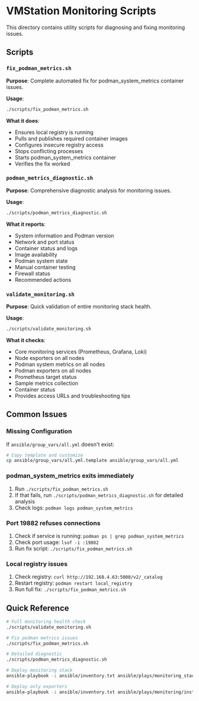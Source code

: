# VMStation Monitoring Scripts

This directory contains utility scripts for diagnosing and fixing monitoring issues.

## Scripts

### `fix_podman_metrics.sh`
**Purpose**: Complete automated fix for podman_system_metrics container issues.

**Usage**:
```bash
./scripts/fix_podman_metrics.sh
```

**What it does**:
- Ensures local registry is running
- Pulls and publishes required container images
- Configures insecure registry access
- Stops conflicting processes
- Starts podman_system_metrics container
- Verifies the fix worked

### `podman_metrics_diagnostic.sh`
**Purpose**: Comprehensive diagnostic analysis for monitoring issues.

**Usage**:
```bash
./scripts/podman_metrics_diagnostic.sh
```

**What it reports**:
- System information and Podman version
- Network and port status
- Container status and logs
- Image availability
- Podman system state
- Manual container testing
- Firewall status
- Recommended actions

### `validate_monitoring.sh`
**Purpose**: Quick validation of entire monitoring stack health.

**Usage**:
```bash
./scripts/validate_monitoring.sh
```

**What it checks**:
- Core monitoring services (Prometheus, Grafana, Loki)
- Node exporters on all nodes
- Podman system metrics on all nodes
- Podman exporters on all nodes
- Prometheus target status
- Sample metrics collection
- Container status
- Provides access URLs and troubleshooting tips

## Common Issues

### Missing Configuration
If `ansible/group_vars/all.yml` doesn't exist:
```bash
# Copy template and customize
cp ansible/group_vars/all.yml.template ansible/group_vars/all.yml
```

### podman_system_metrics exits immediately
1. Run `./scripts/fix_podman_metrics.sh`
2. If that fails, run `./scripts/podman_metrics_diagnostic.sh` for detailed analysis
3. Check logs: `podman logs podman_system_metrics`

### Port 19882 refuses connections
1. Check if service is running: `podman ps | grep podman_system_metrics`
2. Check port usage: `lsof -i :19882`
3. Run fix script: `./scripts/fix_podman_metrics.sh`

### Local registry issues
1. Check registry: `curl http://192.168.4.63:5000/v2/_catalog`
2. Restart registry: `podman restart local_registry`
3. Run full fix: `./scripts/fix_podman_metrics.sh`

## Quick Reference

```bash
# Full monitoring health check
./scripts/validate_monitoring.sh

# Fix podman metrics issues
./scripts/fix_podman_metrics.sh

# Detailed diagnostic
./scripts/podman_metrics_diagnostic.sh

# Deploy monitoring stack
ansible-playbook -i ansible/inventory.txt ansible/plays/monitoring_stack.yaml

# Deploy only exporters
ansible-playbook -i ansible/inventory.txt ansible/plays/monitoring/install_exporters.yaml
```